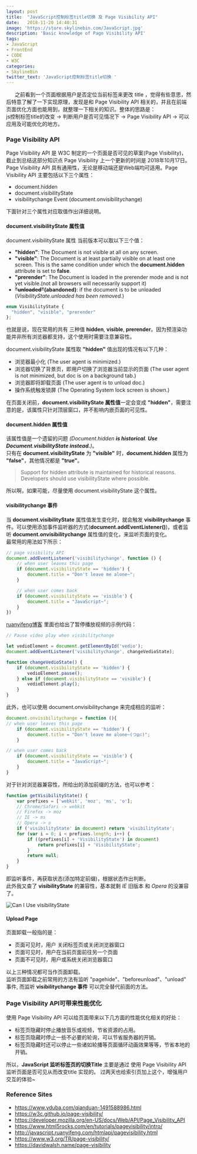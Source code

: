 ```yaml
---
layout: post
title:  "JavaScript控制标签title切换 及 Page Visibility API"
date:   2018-11-20 14:40:31
image: 'https://store.skylinebin.com/JavaScript.jpg'
description: 'Basic knowledge of Page Visibility API'
tags:
- JavaScript
- FrontEnd
- CODE
- W3C
categories:
- SkylineBin
twitter_text: 'JavaScript控制标签title切换 '
---  
```


&nbsp;&nbsp;&nbsp;&nbsp;&nbsp;&nbsp;之前看到一个页面根据用户是否定位当前标签来更改 title ，觉得有些意思，然后特意了解了一下实现原理，发现是和 Page Visibility API 相关的，并且在前端页面优化方面也能用到，就整理一下相关的知识。整体的思路是：  
js控制标签title的改变 -> 判断用户是否可见情况下 -> Page Visibility API -> 可以应用及可能优化的地方。

### Page Visibility API
Page Visibility API 是 W3C 制定的一个页面是否可见的草案(Page Visibility)， 截止到总结这部分知识点 Page Visibility 上一个更新的时间是 2018年10月17日。  
Page Visibility API 具有通用性，无论是移动端还是Web端均可适用。Page Visibility API 主要包括以下三个属性：  
- document.hidden  
- document.visibilityState  
- visibilitychange Event (document.onvisibilitychange)  

下面针对三个属性对应取值作出详细说明。

#### document.visibilityState 属性值  
document.visibilityState 属性 当前版本可以取以下三个值：  
- **"hidden"**:  The Document is not visible at all on any screen.  
- **"visible"**:  The Document is at least partially visible on at least one screen. This is the same condition under which the **document.hidden** attribute is set to **false**.  
- **"prerender"**: The Document is loaded in the prerender mode and is not yet visible.(not all browsers will necessarily support it)  
- **~~"unloaded"~~(abandoned)**:  if the document is to be unloaded (*VisibilityState.unloaded has been removed.*)  

```javascript
enum VisibilityState {
  "hidden", "visible", "prerender"
};
```
也就是说，现在常用的共有 三种值 **hidden**, **visible**, **prerender**。因为预渲染功能并非所有浏览器都支持，这个使用时需要注意兼容性。

document.visibilityState 属性取 **"hidden"** 值出现的情况有以下几种：  
- 浏览器最小化 (The user agent is minimized.)  
- 浏览器切换了背景页，即用户切换了浏览器当前显示的页面 (The user agent is not minimized, but doc is on a background tab.)  
- 浏览器即将卸载页面 (The user agent is to unload doc.)  
- 操作系统触发锁屏 (The Operating System lock screen is shown.)  

在页面关闭前，**document.visibilityState 属性值**一定会变成 **"hidden"**，需要注意的是，该属性只针对顶层窗口，并不影响内嵌页面的可见性。  

#### document.hidden 属性值  
该属性值是一个遗留的问题 *(Document.hidden **is historical**. **Use Document.visibilityState instead.**)*。  
只有在 **document.visibilityState** 为 **"visible"** 时，**document.hidden** 属性为 **"false"**，其他情况都是 **"true"**。  
>  Support for hidden attribute is maintained for historical reasons. Developers should use visibilityState where possible.  

所以啊，如果可能，尽量使用 document.visibilityState 这个属性。  

#### visibilitychange 事件  
当 **document.visibilityState** 属性值发生变化时，就会触发 **visibilitychange** 事件。可以使用添加事件监听器的方式(**document.addEventListener()**)，或者监听 **document.onvisibilitychange** 属性值的变化，来监听页面的变化。  
最常用的用法如下所示：  
```javascript
// page visibility API
document.addEventListener('visibilitychange', function () {
    // when user leaves this page
    if (document.visibilityState == 'hidden') {
        document.title = "Don't leave me alone~";
    }

    // when user comes back
    if (document.visibilityState == 'visible') {
        document.title = "JavaScript~";
    }
})
```  

[ruanyifeng博客](http://javascript.ruanyifeng.com/htmlapi/pagevisibility.html) 里面也给出了暂停播放视频的示例代码：  
```javascript
// Pause video play when visibilitychange

let vedioElement = document.getElementById('vedio');
document.addEventListener('visibilitychange', changeVedioState);

function changeVedioState() {
    if (document.visibilityState == 'hidden') {
        vedioElement.pause();
    } else if (document.visibilityState == 'visible') {
        vedioElement.play();
    }
}
```

此外，也可以使用 document.onvisibilitychange 来完成相应的监听：  
```javascript
document.onvisibilitychange = function (){
// when user leaves this page
    if (document.visibilityState == 'hidden') {
        document.title = "Don't leave me alone~(つд⊂)";
    }

// when user comes back
    if (document.visibilityState == 'visible') {
        document.title = "JavaScript~";
    }
}
```

对于针对浏览器兼容性，所给出的添加前缀的方法，也可以参考：  
```javascript
function getVisibilityState() {
    var prefixes = ['webkit', 'moz', 'ms', 'o'];
    // Chrome/Safari -> webkit
    // Firefox -> moz
    // IE -> ms
    // Opera -> o
    if ('visibilityState' in document) return 'visibilityState';
    for (var i = 0; i < prefixes.length; i++) {
        if ((prefixes[i] + 'VisibilityState') in document)
            return prefixes[i] + 'VisibilityState';
        }
        return null;
    }
}
```
即监听事件，再获取状态(添加特定前缀)，根据状态作出判断。  
此外我又查了 **visibilityState** 的兼容性，基本就剩 *IE* 旧版本 和 *Opera* 的没兼容了。  

![Can I Use visibilityState](https://store.skylinebin.com/image/blog/CanIUseVisibilityState.png)  

#### Upload Page  
页面卸载一般指的是：  
- 页面可见时，用户 关闭标签页或关闭浏览器窗口  
- 页面可见时，用户在当前页面前往另一个页面  
- 页面不可见时，用户或系统关闭浏览器窗口  

以上三种情况都可当作页面卸载。  
监听页面卸载之前常用的方法有监听 "pagehide"、"beforeunload"、"unload" 事件, 而监听 **visibilitychange 事件** 可以完全替代前面的方法。

### Page Visibility API可带来性能优化  
使用 Page Visibility API 可以给页面带来以下几方面的性能优化相关的好处：  
- 标签页隐藏时停止播放音乐或视频，节省资源的占用。  
- 标签页隐藏时停止一些不必要的轮询，可以节省服务器的开销。  
- 标签页隐藏时还可以停止一些诸如轮播等页面循环动画效果等等，节省本地的开销。  

所以，**JavaScript 监听标签页的切换Title** 主要是通过 使用 Page Visibility API 监听页面是否可见从而改变title 实现的。 过两天也给索引页加上这个，增强用户交互的体验~


### Reference Sites  
- https://www.yduba.com/qianduan-1491588986.html  
- https://w3c.github.io/page-visibility/  
- https://developer.mozilla.org/en-US/docs/Web/API/Page_Visibility_API  
- https://www.html5rocks.com/en/tutorials/pagevisibility/intro/  
- http://javascript.ruanyifeng.com/htmlapi/pagevisibility.html  
- https://www.w3.org/TR/page-visibility/  
- https://davidwalsh.name/page-visibility  

